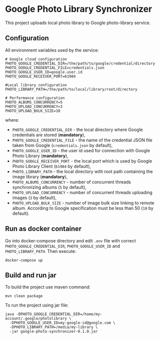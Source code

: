 # Google Photo Library Synchronizer

This project uploads local photo library to Google photo-library service.

## Configuration
All environment variables used by the service:
```
# Google cloud configuration
PHOTO_GOOGLE_CREDENTIAL_DIR=/the/path/to/google/credential/directory
PHOTO_GOOGLE_CREDENTIAL_FILE=credentials.json
PHOTO_GOOGLE_USER_ID=google.user.id
PHOTO_GOOGLE_RECEIVER_PORT=61984

#Local library configuration
PHOTO_LIBRARY_PATH=/the/path/to/local/library/root/directory

# Performance configuration
PHOTO_ALBUMS_CONCURRENCY=5
PHOTO_UPLOAD_CONCURRENCY=3
PHOTO_UPLOAD_BULK_SIZE=10
```

where:
- `PHOTO_GOOGLE_CREDENTIAL_DIR` - the local directory where Google credentials are stored (**mandatory**),
- `PHOTO_GOOGLE_CREDENTIAL_FILE` - the name of the credential JSON file taken from Google (`credentials.json` by default),
- `PHOTO_GOOGLE_USER_ID` - the user id used for connection with Google Photo Library (**mandatory**),
- `PHOTO_GOOGLE_RECEIVER_PORT` - the local port which is used by Google Photo Library Client (`61984` by default),
- `PHOTO_LIBRARY_PATH` - the local directory with root path containing the image library (**mandatory**),
- `PHOTO_ALBUMS_CONCURRENCY` - number of concurrent threads synchronizing albums (`5` by default),
- `PHOTO_UPLOAD_CONCURRENCY` - number of concurrent threads uploading images (`3` by default),
- `PHOTO_UPLOAD_BULK_SIZE` - number of image bulk size linking to remote album. According to Google specification must be less than 50 (`10` by default).

## Run as docker container
Go into docker-compose directory and edit `.env` file with correct `PHOTO_GOOGLE_CREDENTIAL_DIR`, `PHOTO_GOOGLE_USER_ID` and `PHOTO_LIBRARY_PATH`.
Then execute:
```
docker-compose up
``` 

## Build and run jar
To build the project use maven command:
```
mvn clean package
```

To run the project using jar file:
```
java -DPHOTO_GOOGLE_CREDENTIAL_DIR=/home/my-account/.google/photolibrary \
  -DPHOTO_GOOGLE_USER_ID=my-google-id@google.com \
  -DPHOTO_LIBRARY_PATH=/media/my-library \
  -jar google-photo-synchronizer-0.1.0.jar
```